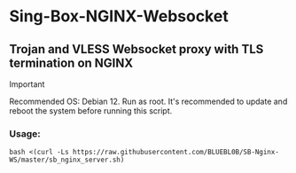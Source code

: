 # Sing-Box-NGINX-Websocket

## Trojan and VLESS Websocket proxy with TLS termination on NGINX

> [!IMPORTANT]
> Recommended OS: Debian 12. Run as root. It's recommended to update and reboot the system before running this script.

### Usage:

```
bash <(curl -Ls https://raw.githubusercontent.com/BLUEBL0B/SB-Nginx-WS/master/sb_nginx_server.sh)
```
